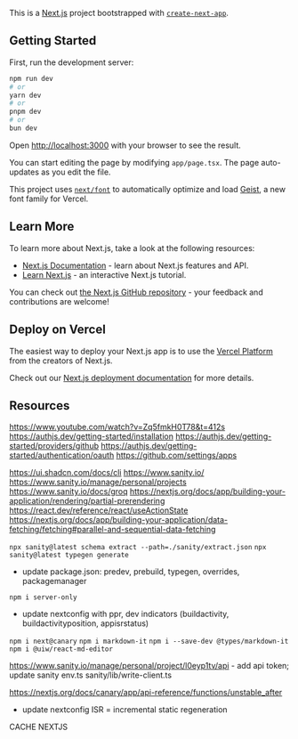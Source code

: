 This is a [Next.js](https://nextjs.org) project bootstrapped with [`create-next-app`](https://nextjs.org/docs/app/api-reference/cli/create-next-app).

## Getting Started

First, run the development server:

```bash
npm run dev
# or
yarn dev
# or
pnpm dev
# or
bun dev
```

Open [http://localhost:3000](http://localhost:3000) with your browser to see the result.

You can start editing the page by modifying `app/page.tsx`. The page auto-updates as you edit the file.

This project uses [`next/font`](https://nextjs.org/docs/app/building-your-application/optimizing/fonts) to automatically optimize and load [Geist](https://vercel.com/font), a new font family for Vercel.

## Learn More

To learn more about Next.js, take a look at the following resources:

- [Next.js Documentation](https://nextjs.org/docs) - learn about Next.js features and API.
- [Learn Next.js](https://nextjs.org/learn) - an interactive Next.js tutorial.

You can check out [the Next.js GitHub repository](https://github.com/vercel/next.js) - your feedback and contributions are welcome!

## Deploy on Vercel

The easiest way to deploy your Next.js app is to use the [Vercel Platform](https://vercel.com/new?utm_medium=default-template&filter=next.js&utm_source=create-next-app&utm_campaign=create-next-app-readme) from the creators of Next.js.

Check out our [Next.js deployment documentation](https://nextjs.org/docs/app/building-your-application/deploying) for more details.

## Resources
https://www.youtube.com/watch?v=Zq5fmkH0T78&t=412s
https://authjs.dev/getting-started/installation
https://authjs.dev/getting-started/providers/github
https://authjs.dev/getting-started/authentication/oauth
https://github.com/settings/apps

https://ui.shadcn.com/docs/cli
https://www.sanity.io/
https://www.sanity.io/manage/personal/projects
https://www.sanity.io/docs/groq
https://nextjs.org/docs/app/building-your-application/rendering/partial-prerendering
https://react.dev/reference/react/useActionState 
https://nextjs.org/docs/app/building-your-application/data-fetching/fetching#parallel-and-sequential-data-fetching

`npx sanity@latest schema extract --path=./sanity/extract.json`
`npx sanity@latest typegen generate`
- update package.json: predev, prebuild, typegen, overrides, packagemanager

`npm i server-only`

- update nextconfig with ppr, dev indicators (buildactivity, buildactivityposition, appisrstatus)

`npm i next@canary`
`npm i markdown-it`
`npm i --save-dev @types/markdown-it`
`npm i @uiw/react-md-editor`

https://www.sanity.io/manage/personal/project/l0eyp1tv/api - add api token; update sanity env.ts
sanity/lib/write-client.ts

https://nextjs.org/docs/canary/app/api-reference/functions/unstable_after
- update nextconfig
ISR = incremental static regeneration

CACHE NEXTJS